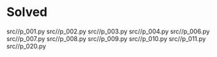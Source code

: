 # Solved
src//p_001.py
src//p_002.py
src//p_003.py
src//p_004.py
src//p_006.py
src//p_007.py
src//p_008.py
src//p_009.py
src//p_010.py
src//p_011.py
src//p_020.py
